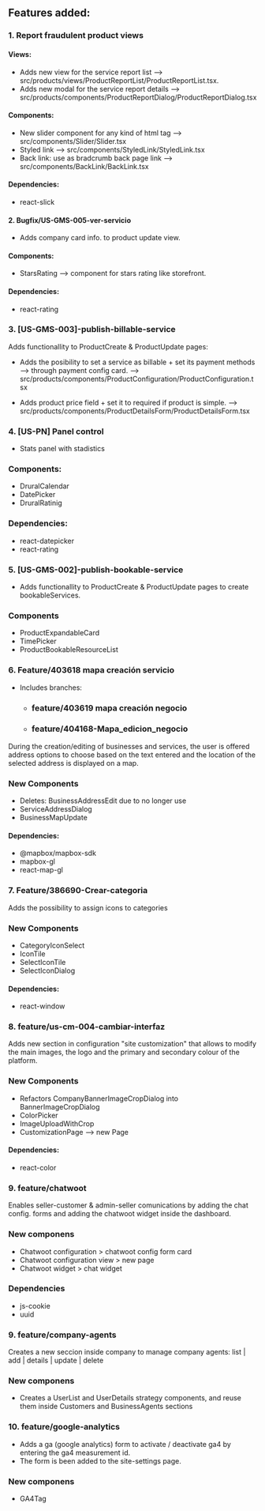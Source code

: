 ## Features added:

### 1. Report fraudulent product views

#### Views:

- Adds new view for the service report list --> src/products/views/ProductReportList/ProductReportList.tsx.
- Adds new modal for the service report details --> src/products/components/ProductReportDialog/ProductReportDialog.tsx

#### Components:

- New slider component for any kind of html tag --> src/components/Slider/Slider.tsx
- Styled link --> src/components/StyledLink/StyledLink.tsx
- Back link: use as bradcrumb back page link --> src/components/BackLink/BackLink.tsx

#### Dependencies:

- react-slick

#### 2. Bugfix/US-GMS-005-ver-servicio

- Adds company card info. to product update view.

#### Components:

- StarsRating --> component for stars rating like storefront.

#### Dependencies:

- react-rating

### 3. [US-GMS-003]-publish-billable-service

Adds functionallity to ProductCreate & ProductUpdate pages:

- Adds the posibility to set a service as billable + set its payment methods --> through payment config card. --> src/products/components/ProductConfiguration/ProductConfiguration.tsx

- Adds product price field + set it to required if product is simple. --> src/products/components/ProductDetailsForm/ProductDetailsForm.tsx

### 4. [US-PN] Panel control

- Stats panel with stadistics

### Components:

- DruralCalendar
- DatePicker
- DruralRatinig

### Dependencies:

- react-datepicker
- react-rating

### 5. [US-GMS-002]-publish-bookable-service

- Adds functionallity to ProductCreate & ProductUpdate pages to create bookableServices.

### Components

- ProductExpandableCard
- TimePicker
- ProductBookableResourceList

### 6. Feature/403618 mapa creación servicio

- Includes branches:
  - ### feature/403619 mapa creación negocio
  - ### feature/404168-Mapa_edicion_negocio

During the creation/editing of businesses and services, the user is offered address options to choose based on the text entered and the location of the selected address is displayed on a map.

### New Components

- Deletes: BusinessAddressEdit due to no longer use
- ServiceAddressDialog
- BusinessMapUpdate

#### Dependencies:

- @mapbox/mapbox-sdk
- mapbox-gl
- react-map-gl

### 7. Feature/386690-Crear-categoria

Adds the possibility to assign icons to categories

### New Components

- CategoryIconSelect
- IconTile
- SelectIconTile
- SelectIconDialog

#### Dependencies:

- react-window

### 8. feature/us-cm-004-cambiar-interfaz

Adds new section in configuration "site customization" that allows to modify the main images, the logo and the primary and secondary colour of the platform.

### New Components

- Refactors CompanyBannerImageCropDialog into BannerImageCropDialog
- ColorPicker
- ImageUploadWithCrop
- CustomizationPage --> new Page

#### Dependencies:

- react-color

### 9. feature/chatwoot

Enables seller-customer & admin-seller comunications by adding the chat config. forms and adding the chatwoot widget inside the dashboard.

### New componens

- Chatwoot configuration > chatwoot config form card
- Chatwoot configuration view > new page
- Chatwoot widget > chat widget

### Dependencies

- js-cookie
- uuid

### 9. feature/company-agents

Creates a new seccion inside company to manage company agents: list | add | details | update | delete

### New componens

- Creates a UserList and UserDetails strategy components, and reuse them inside Customers and BusinessAgents sections

### 10. feature/google-analytics

- Adds a ga (google analytics) form to activate / deactivate ga4 by entering the ga4 measurement id.
- The form is been added to the site-settings page.

### New componens

- GA4Tag
